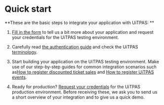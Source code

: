 # Quick start

**These are the basic steps to integrate your application with UiTPAS:
**
1. [Fill in the form](https://forms.gle/NcAjVQv1jvEwKzAC9) to tell us a bit more about your application and request your credentials for the UiTPAS testing environment.

2. Carefully read [the authentication guide](https://publiq.stoplight.io/docs/authentication/docs/Authentication-methods/Client-access-token.md) and check the UiTPAS [terminology](https://publiq.stoplight.io/docs/uitpas/docs/Terminology.md).

3. Start building your application on the UiTPAS testing environment.
Make use of our step-by-step guides for common integration scenarios
such as[How to register discounted ticket sales](/docs/uitpas/docs/Guides/Registering-discounted-ticket-sales.md) and [How to register UiTPAS events](/docs/uitpas/docs/Guides/Registering-events.md).

4. Ready for production? [Request your credentials](https://forms.gle/CDdJfmeuNocYPSRc9) for the UiTPAS production environment. Before receiving these, we ask you to send us a short overview of your integration and to give us a quick demo.